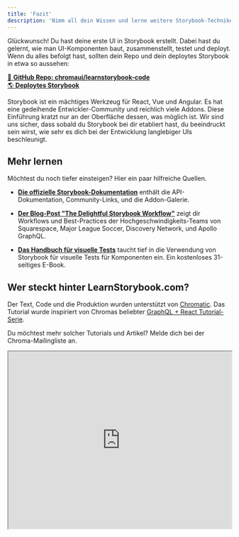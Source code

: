 ```yaml
---
title: 'Fazit'
description: 'Nimm all dein Wissen und lerne weitere Storybook-Techniken'
---
```


Glückwunsch! Du hast deine erste UI in Storybook erstellt. Dabei hast du gelernt, wie man UI-Komponenten baut, zusammenstellt, testet und deployt. Wenn du alles befolgt hast, sollten dein Repo und dein deploytes Storybook in etwa so aussehen:

[📕 **GitHub Repo: chromaui/learnstorybook-code**](https://github.com/chromaui/learnstorybook-code)
<br/>
[🌎 **Deploytes Storybook**](https://clever-banach-415c03.netlify.app/)

Storybook ist ein mächtiges Werkzeug für React, Vue und Angular. Es hat eine gedeihende Entwickler-Community und reichlich viele Addons. Diese Einführung kratzt nur an der Oberfläche dessen, was möglich ist. Wir sind uns sicher, dass sobald du Storybook bei dir etabliert hast, du beeindruckt sein wirst, wie sehr es dich bei der Entwicklung langlebiger UIs beschleunigt.

## Mehr lernen

Möchtest du noch tiefer einsteigen? Hier ein paar hilfreiche Quellen.

- [**Die offizielle Storybook-Dokumentation**](https://storybook.js.org/basics/introduction/) enthält die API-Dokumentation, Community-Links, und die Addon-Galerie.

- [**Der Blog-Post "The Delightful Storybook Workflow"**](https://blog.hichroma.com/the-delightful-storybook-workflow-b322b76fd07) zeigt dir Workflows und Best-Practices der Hochgeschwindigkeits-Teams von Squarespace, Major League Soccer, Discovery Network, und Apollo GraphQL.

- [**Das Handbuch für visuelle Tests**](https://www.chromatic.com/book/visual-testing-handbook) taucht tief in die Verwendung von Storybook für visuelle Tests für Komponenten ein. Ein kostenloses 31-seitiges E-Book.

## Wer steckt hinter LearnStorybook.com?

Der Text, Code und die Produktion wurden unterstützt von [Chromatic](http://blog.hichroma.com/). Das Tutorial wurde inspiriert von Chromas beliebter [GraphQL + React Tutorial-Serie](https://blog.hichroma.com/graphql-react-tutorial-part-1-6-d0691af25858).

Du möchtest mehr solcher Tutorials und Artikel? Melde dich bei der Chroma-Mailingliste an.

<iframe style="height:400px;width:100%;max-width:800px;margin:0px auto;" src="https://upscri.be/bface0?as_embed"></iframe>
